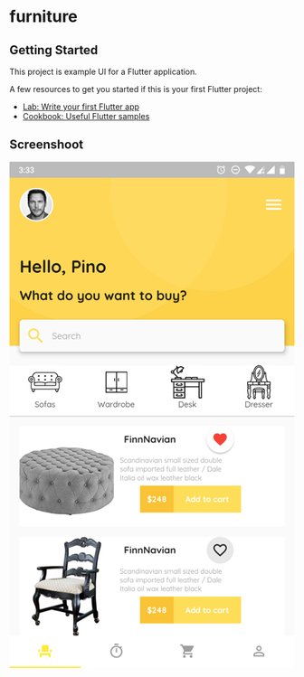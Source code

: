 # furniture

## Getting Started

This project is example UI for a Flutter application.

A few resources to get you started if this is your first Flutter project:

- [Lab: Write your first Flutter app](https://flutter.io/docs/get-started/codelab)
- [Cookbook: Useful Flutter samples](https://flutter.io/docs/cookbook)

## Screenshoot
![alt text](https://github.com/leanhtuan1994/flutter_example/blob/master/furniture/screenshoot.png)

